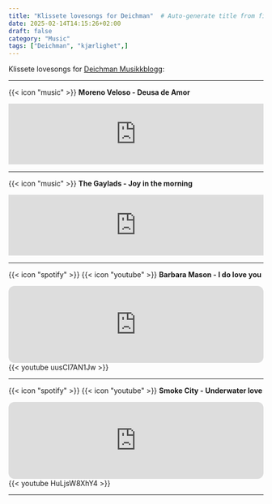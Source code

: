 ```yaml
---
title: "Klissete lovesongs for Deichman"  # Auto-generate title from filename
date: 2025-02-14T14:15:26+02:00
draft: false
category: "Music" 
tags: ["Deichman", "kjærlighet",]
---
```

Klissete lovesongs for [Deichman Musikkblogg](https://musikk.deichman.no/2025/02/13/kjaelighetssanger-til-valentinsdagen/#julian):

***

{{< icon "music" >}} **Moreno Veloso - Deusa de Amor**

<iframe style="border: 0; width: 100%; height: 120px;" src="https://bandcamp.com/EmbeddedPlayer/album=356197968/size=large/bgcol=333333/linkcol=2ebd35/tracklist=false/artwork=small/track=551356844/transparent=true/" seamless><a href="https://morenoveloso.bandcamp.com/album/music-typewriter">Music Typewriter by Moreno Veloso</a></iframe>

***

{{< icon "music" >}} **The Gaylads - Joy in the morning**

<iframe style="border: 0; width: 100%; height: 120px;" src="https://bandcamp.com/EmbeddedPlayer/album=2541622799/size=large/bgcol=333333/linkcol=2ebd35/tracklist=false/artwork=small/track=3243636008/transparent=true/" seamless><a href="https://thegaylads.bandcamp.com/album/soul-beat">Soul Beat by The Gaylads</a></iframe>

***

{{< icon "spotify" >}} {{< icon "youtube" >}} **Barbara Mason - I do love you**

<iframe style="border-radius:12px" src="https://open.spotify.com/embed/track/0ARAvN0l7iViWw15JtsU3E?utm_source=generator" width="100%" height="152" frameBorder="0" allowfullscreen="" allow="autoplay; clipboard-write; encrypted-media; fullscreen; picture-in-picture" loading="lazy"></iframe>
<br>
{{< youtube uusCI7AN1Jw >}}

***

{{< icon "spotify" >}} {{< icon "youtube" >}} **Smoke City - Underwater love**

<iframe style="border-radius:12px" src="https://open.spotify.com/embed/track/1vahbgf2hkAjBvYRtIo09F?utm_source=generator" width="100%" height="152" frameBorder="0" allowfullscreen="" allow="autoplay; clipboard-write; encrypted-media; fullscreen; picture-in-picture" loading="lazy"></iframe>
<br>
{{< youtube HuLjsW8XhY4 >}}
 
***
